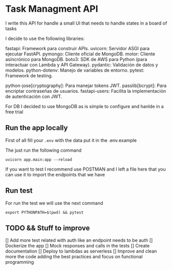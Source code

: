 # Task Managment API

I write this API for handle a small UI that needs to handle states in a board of tasks

I decide to use the following libraries:

fastapi: Framework para construir APIs.
uvicorn: Servidor ASGI para ejecutar FastAPI.
pymongo: Cliente oficial de MongoDB.
motor: Cliente asincrónico para MongoDB.
boto3: SDK de AWS para Python (para interactuar con Lambda y API Gateway).
pydantic: Validación de datos y modelos.
python-dotenv: Manejo de variables de entorno.
pytest: Framework de testing.

python-jose[cryptography]: Para manejar tokens JWT.
passlib[bcrypt]: Para encriptar contraseñas de usuarios.
fastapi-users: Facilita la implementación de autenticación con JWT.

For DB I decided to use MongoDB as is simple to configure and hanlde in a free trial

## Run the app locally

First of all fill your `.env` with the data put it in the .env.example

The just run the following command
```
uvicorn app.main:app --reload
```

If you want to test I recommend use POSTMAN and I left a file here that you can use it to import the endpoints that we have

## Run test
For run the test we will use the next command
```
export PYTHONPATH=$(pwd) && pytest
```

## TODO && Stuff to improve
[] Add more test related with auth like an endpoint needs to be auth
[] Dockerize the app 
[] Mock responses and calls in the tests
[] Create documentation
[] Deploy to lambdas as serverless
[] Improve and clean more the code adding the best practices and focus on functional programming
